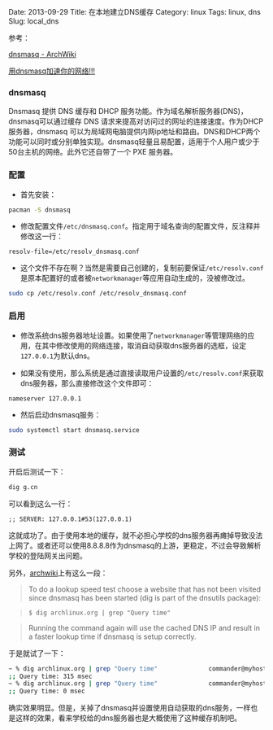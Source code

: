 Date: 2013-09-29
Title: 在本地建立DNS缓存
Category: linux
Tags: linux, dns
Slug: local_dns

参考：

[dnsmasq - ArchWiki](https://wiki.archlinux.org/index.php/Dnsmasq)

[用dnsmasq加速你的网络!!!](http://tieba.baidu.com/p/1034963853)

### dnsmasq
Dnsmasq 提供 DNS 缓存和 DHCP 服务功能。作为域名解析服务器(DNS)，dnsmasq可以通过缓存 DNS 请求来提高对访问过的网址的连接速度。作为DHCP 服务器，dnsmasq 可以为局域网电脑提供内网ip地址和路由。DNS和DHCP两个功能可以同时或分别单独实现。dnsmasq轻量且易配置，适用于个人用户或少于50台主机的网络。此外它还自带了一个 PXE 服务器。

### 配置
* 首先安装：

```sh
pacman -S dnsmasq
```
* 修改配置文件`/etc/dnsmasq.conf`。指定用于域名查询的配置文件，反注释并修改这一行：

```
resolv-file=/etc/resolv_dnsmasq.conf
```

* 这个文件不存在啊？当然是需要自己创建的，复制前要保证`/etc/resolv.conf`是原本配置好的或者被`networkmanager`等应用自动生成的，没被修改过。
```sh
sudo cp /etc/resolv.conf /etc/resolv_dnsmasq.conf
```

### 启用

* 修改系统dns服务器地址设置。如果使用了`networkmanager`等管理网络的应用，在其中修改使用的网络连接，取消自动获取dns服务器的选框，设定`127.0.0.1`为默认dns。

* 如果没有使用，那么系统是通过直接读取用户设置的`/etc/resolv.conf`来获取dns服务器，那么直接修改这个文件即可：
```
nameserver 127.0.0.1
```

* 然后启动dnsmasq服务：
```sh
sudo systemctl start dnsmasq.service
```

### 测试

开启后测试一下：
```sh
dig g.cn
```
可以看到这么一行：
```
;; SERVER: 127.0.0.1#53(127.0.0.1)
```

这就成功了。由于使用本地的缓存，就不必担心学校的dns服务器再瘫掉导致没法上网了。或者还可以使用8.8.8.8作为dnsmasq的上游，更稳定，不过会导致解析学校的登陆网关出问题。

另外，[archwiki](https://wiki.archlinux.org/index.php/Dnsmasq#DNS_Caching)上有这么一段：
>To do a lookup speed test choose a website that has not been visited since dnsmasq has been started (dig is part of the dnsutils package):

>```
>$ dig archlinux.org | grep "Query time"
>```

>Running the command again will use the cached DNS IP and result in a faster lookup time if dnsmasq is setup correctly.

于是就试了一下：
```sh
~ % dig archlinux.org | grep "Query time"              commander@myhost pts/2 19:11 
;; Query time: 315 msec
~ % dig archlinux.org | grep "Query time"              commander@myhost pts/2 19:12 
;; Query time: 0 msec
```
确实效果明显。但是，关掉了dnsmasq并设置使用自动获取的dns服务，一样也是这样的效果，看来学校给的dns服务器也是大概使用了这种缓存机制吧。
